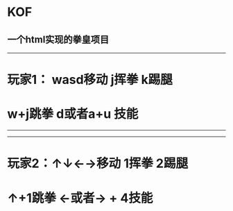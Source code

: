 # KOF
一个html实现的拳皇项目
--- 
--- 
#  玩家1：  wasd移动      j挥拳          k踢腿 
#  w+j跳拳        d或者a+u 技能  

---- 
--- 
# 玩家2：↑↓←→移动 1挥拳 2踢腿
# ↑+1跳拳 ←或者→ + 4技能


